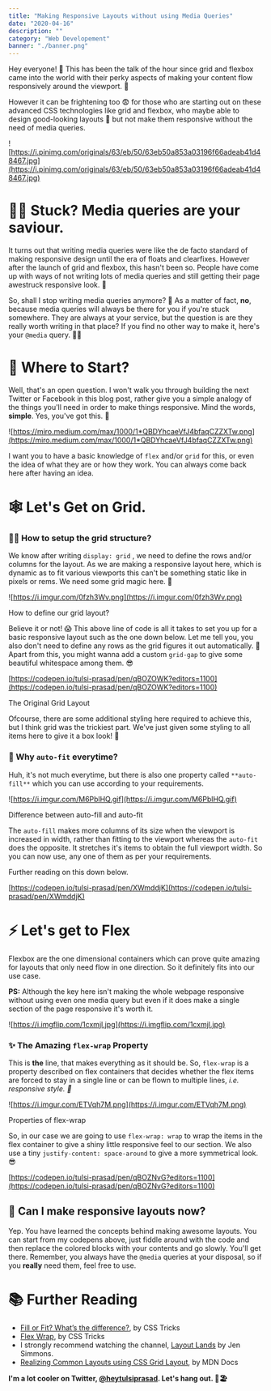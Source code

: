```yaml
---
title: "Making Responsive Layouts without using Media Queries"
date: "2020-04-16"
description: ""
category: "Web Developement"
banner: "./banner.png"
---
```


Hey everyone! 👋 This has been the talk of the hour since grid and flexbox came into the world with their perky aspects of making your content flow responsively around the viewport. 📱

However it can be frightening too 😨 for those who are starting out on these advanced CSS technologies like grid and flexbox, who maybe able to design good-looking layouts 🤩 but not make them responsive without the need of media queries.

![https://i.pinimg.com/originals/63/eb/50/63eb50a853a03196f66adeab41d48467.jpg](https://i.pinimg.com/originals/63/eb/50/63eb50a853a03196f66adeab41d48467.jpg)

# 🤷‍♂️ Stuck? Media queries are your saviour.

It turns out that writing media queries were like the de facto standard of making responsive design until the era of floats and clearfixes. However after the launch of grid and flexbox, this hasn't been so. People have come up with ways of not writing lots of media queries and still getting their page awestruck responsive look. 🤗

So, shall I stop writing media queries anymore? 👀 As a matter of fact, **no**, because media queries will always be there for you if you're stuck somewhere. They are always at your service, but the question is are they really worth writing in that place? If you find no other way to make it, here's your `@media` query. 💁‍♂️

# 🚈 Where to Start?

Well, that's an open question. I won't walk you through building the next Twitter or Facebook in this blog post, rather give you a simple analogy of the things you'll need in order to make things responsive. Mind the words, **simple**. Yes, you've got this. 💪

![https://miro.medium.com/max/1000/1*QBDYhcaeVfJ4bfaqCZZXTw.png](https://miro.medium.com/max/1000/1*QBDYhcaeVfJ4bfaqCZZXTw.png)

I want you to have a basic knowledge of `flex` and/or `grid` for this, or even the idea of what they are or how they work. You can always come back here after having an idea.

# 🕸 Let's Get on Grid.

### 🧝‍♂️ How to setup the grid structure?

We know after writing `display: grid` , we need to define the rows and/or columns for the layout. As we are making a responsive layout here, which is dynamic as to fit various viewports this can't be something static like in pixels or rems. We need some grid magic here. 💫

![https://i.imgur.com/0fzh3Wv.png](https://i.imgur.com/0fzh3Wv.png)

How to define our grid layout?

Believe it or not! 😱 This above line of code is all it takes to set you up for a basic responsive layout such as the one down below. Let me tell you, you also don't need to define any rows as the grid figures it out automatically. 🤖 Apart from this, you might wanna add a custom `grid-gap` to give some beautiful whitespace among them. 😎

[https://codepen.io/tulsi-prasad/pen/qBOZOWK?editors=1100](https://codepen.io/tulsi-prasad/pen/qBOZOWK?editors=1100)

The Original Grid Layout

Ofcourse, there are some additional styling here required to achieve this, but I think grid was the trickiest part. We've just given some styling to all items here to give it a box look! 🥳

### 🐒 Why `auto-fit` everytime?

Huh, it's not much everytime, but there is also one property called `**auto-fill**` which you can use according to your requirements.

![https://i.imgur.com/M6PblHQ.gif](https://i.imgur.com/M6PblHQ.gif)

Difference between auto-fill and auto-fit

The `auto-fill` makes more columns of its size when the viewport is increased in width, rather than fitting to the viewport whereas the `auto-fit` does the opposite. It stretches it's items to obtain the full viewport width. So you can now use, any one of them as per your requirements.

Further reading on this down below.

[https://codepen.io/tulsi-prasad/pen/XWmddjK](https://codepen.io/tulsi-prasad/pen/XWmddjK)

# ⚡ Let's get to Flex

Flexbox are the one dimensional containers which can prove quite amazing for layouts that only need flow in one direction. So it definitely fits into our use case.

**PS:** Although the key here isn't making the whole webpage responsive without using even one media query but even if it does make a single section of the page responsive it's worth it.

![https://i.imgflip.com/1cxmjl.jpg](https://i.imgflip.com/1cxmjl.jpg)

### ✨ The Amazing `flex-wrap` Property

This is **the** line, that makes everything as it should be. So, `flex-wrap` is a property described on flex containers that decides whether the flex items are forced to stay in a single line or can be flown to multiple lines, _i.e. responsive style. 🌠_

![https://i.imgur.com/ETVqh7M.png](https://i.imgur.com/ETVqh7M.png)

Properties of flex-wrap

So, in our case we are going to use `flex-wrap: wrap` to wrap the items in the flex container to give a shiny little responsive feel to our section. We also use a tiny `justify-content: space-around` to give a more symmetrical look. 😎

[https://codepen.io/tulsi-prasad/pen/qBOZNvG?editors=1100](https://codepen.io/tulsi-prasad/pen/qBOZNvG?editors=1100)

## 🌈 Can I make responsive layouts now?

Yep. You have learned the concepts behind making awesome layouts. You can start from my codepens above, just fiddle around with the code and then replace the colored blocks with your contents and go slowly. You'll get there. Remember, you always have the `@media` queries at your disposal, so if you **really** need them, feel free to use.

# 📚 Further Reading

- [Fill or Fit? What’s the difference?](https://css-tricks.com/auto-sizing-columns-css-grid-auto-fill-vs-auto-fit/), by CSS Tricks
- [Flex Wrap](https://css-tricks.com/almanac/properties/f/flex-wrap/), by CSS Tricks
- I strongly recommend watching the channel, [Layout Lands](https://www.youtube.com/channel/UC7TizprGknbDalbHplROtag) by Jen Simmons.
- [Realizing Common Layouts using CSS Grid Layout](https://developer.mozilla.org/en-US/docs/Web/CSS/CSS_Grid_Layout/Realizing_common_layouts_using_CSS_Grid_Layout), by MDN Docs

**I'm a lot cooler on Twitter, [@heytulsiprasad](https://twitter.com/heytulsiprasad). Let's hang out. 🎉🏖**
